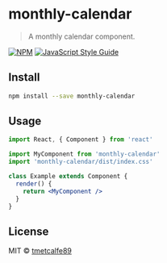 # monthly-calendar

> A monthly calendar component.

[![NPM](https://img.shields.io/npm/v/monthly-calendar.svg)](https://www.npmjs.com/package/monthly-calendar) [![JavaScript Style Guide](https://img.shields.io/badge/code_style-standard-brightgreen.svg)](https://standardjs.com)

## Install

```bash
npm install --save monthly-calendar
```

## Usage

```jsx
import React, { Component } from 'react'

import MyComponent from 'monthly-calendar'
import 'monthly-calendar/dist/index.css'

class Example extends Component {
  render() {
    return <MyComponent />
  }
}
```

## License

MIT © [tmetcalfe89](https://github.com/tmetcalfe89)
